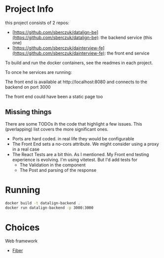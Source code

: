 # Project Info

this project consists of 2 repos:

- [https://github.com/sberczuk/datalign-be](https://github.com/sberczuk/datalign-be): the backend service (this one)
- [https://github.com/sberczuk/dainterview-fe](https://github.com/sberczuk/dainterview-fe): the front end service

To build and run the docker containers, see the readmes in each project.

To once he services are running:

The front end is available at  http://localhost:8080
and connects to the backend on port 3000

The front end could have been a static page too

## Missing things

There are some TODOs ih the code that highlight a few issues. This (pverlapping) list covers the more significant ones.

- Ports are hard coded. in real life they would be configurable
- The Front End sets a no-cors attribute. We might consider using a proxy in a real case
- The React Tests are a bit thin. As I mentioned. My Front end testing experience is evolving. I'm using vitetest. But I'd add tests for
  - The Validation in the component
  - The Post and parsing of the response

# Running

 ```bash
docker build -t datalign-backend .
docker run datalign-backend -p 3000:3000
 ```

# Choices

Web framework
- [Fiber](https://github.com/gofiber/fiber)
